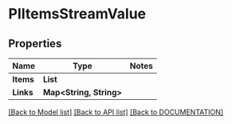 # PIItemsStreamValue

## Properties
Name | Type | Notes
------------ | ------------- | -------------
**Items** | **List<PIStreamValue>**
**Links** | **Map<String, String>**

[[Back to Model list]](../../DOCUMENTATION.md#documentation-for-models) [[Back to API list]](../../DOCUMENTATION.md#documentation-for-api-endpoints) [[Back to DOCUMENTATION]](../../DOCUMENTATION.md)
